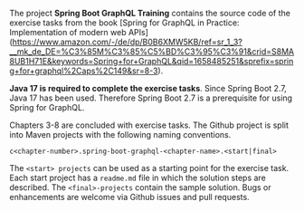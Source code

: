 The project **Spring Boot GraphQL Training** contains the source code of the exercise tasks from the book [Spring for GraphQL in Practice: Implementation of modern web APIs] (https://www.amazon.com/-/de/dp/B0B6XMW5KB/ref=sr_1_3?__mk_de_DE=%C3%85M%C3%85%C5%BD%C3%95%C3%91&crid=S8MA8UB1H71E&keywords=Spring+for+GraphQL&qid=1658485251&sprefix=spring+for+graphql%2Caps%2C149&sr=8-3).

**Java 17 is required to complete the exercise tasks**. Since Spring Boot 2.7, Java 17 has been used. Therefore Spring Boot 2.7 is a prerequisite for using Spring for GraphQL.



Chapters 3-8 are concluded with exercise tasks. The Github project is split into Maven projects with the following naming conventions.

```
c<chapter-number>.spring-boot-graphql-<chapter-name>.<start|final> 
```
 

The ``<start> projects`` can be used as a starting point for the exercise task. Each start project has a ``readme.md`` file in which the solution steps are described. The ``<final>-projects`` contain the sample solution. Bugs or enhancements are welcome via Github issues and pull requests.
